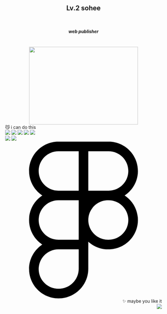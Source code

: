 <div align="center">
 <h2>Lv.2 sohee</h2><br>
 <h5>web publisher</h5><br>
</div>

<div align="center">
 <img src="https://user-images.githubusercontent.com/80902808/165100451-46211fa5-4a9b-4ccf-a1bc-a2681d2682ff.gif" width="350" height="250"/>
</div>

<div align="left">
 😼 i can do this<br>
 <img src="https://img.shields.io/badge/html5-cdc1b4?style=flat-square&logo=HTML5&logoColor=white"/>
 <img src="https://img.shields.io/badge/css3-cdc1b4?style=flat-square&logo=CSS3&logoColor=white"/>
 <img src="https://img.shields.io/badge/sass-cdc1b4?style=flat-square&logo=Sass&logoColor=white"/>
 <img src="https://img.shields.io/badge/JavaScript-cdc1b4?style=flat-square&logo=JavaScript&logoColor=white"/>
 <img src="https://img.shields.io/badge/jQuery-cdc1b4?style=flat-square&logo=jQuery&logoColor=white"/><br>
 <img src="https://img.shields.io/badge/Photoshop-cdc1b4?style=flat-square&logo=AdobePhotoshop&logoColor=white"/>
 <img src="https://img.shields.io/badge/Illustrator-cdc1b4?style=flat-square&logo=AdobeIllustrator&logoColor=white"/>
 <svg role="img" viewBox="0 0 24 24" xmlns="http://www.w3.org/2000/svg"><title>Figma</title><path d="M15.852 8.981h-4.588V0h4.588c2.476 0 4.49 2.014 4.49 4.49s-2.014 4.491-4.49 4.491zM12.735 7.51h3.117c1.665 0 3.019-1.355 3.019-3.019s-1.355-3.019-3.019-3.019h-3.117V7.51zm0 1.471H8.148c-2.476 0-4.49-2.014-4.49-4.49S5.672 0 8.148 0h4.588v8.981zm-4.587-7.51c-1.665 0-3.019 1.355-3.019 3.019s1.354 3.02 3.019 3.02h3.117V1.471H8.148zm4.587 15.019H8.148c-2.476 0-4.49-2.014-4.49-4.49s2.014-4.49 4.49-4.49h4.588v8.98zM8.148 8.981c-1.665 0-3.019 1.355-3.019 3.019s1.355 3.019 3.019 3.019h3.117V8.981H8.148zM8.172 24c-2.489 0-4.515-2.014-4.515-4.49s2.014-4.49 4.49-4.49h4.588v4.441c0 2.503-2.047 4.539-4.563 4.539zm-.024-7.51a3.023 3.023 0 0 0-3.019 3.019c0 1.665 1.365 3.019 3.044 3.019 1.705 0 3.093-1.376 3.093-3.068v-2.97H8.148zm7.704 0h-.098c-2.476 0-4.49-2.014-4.49-4.49s2.014-4.49 4.49-4.49h.098c2.476 0 4.49 2.014 4.49 4.49s-2.014 4.49-4.49 4.49zm-.097-7.509c-1.665 0-3.019 1.355-3.019 3.019s1.355 3.019 3.019 3.019h.098c1.665 0 3.019-1.355 3.019-3.019s-1.355-3.019-3.019-3.019h-.098z"/></svg>
</div>

<div align="right">
✨ maybe you like it<br>
  <a href="https://instagram.com/cotton_a_kid?utm_medium=copy_link">
   <img src="https://img.shields.io/badge/Instagram-F08705?style=flat-square&logo=Instagram&logoColor=white"/>
  </a>
</div>
